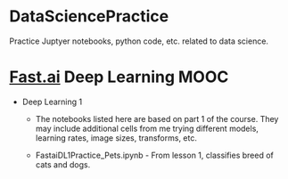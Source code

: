 # DataSciencePractice
Practice Juptyer notebooks, python code, etc. related to data science.

# [Fast.ai](https://www.fast.ai) Deep Learning MOOC

- Deep Learning 1
  - The notebooks listed here are based on part 1 of the course. They may include additional cells from me trying different models, learning rates, image sizes, transforms, etc. 
  
  - FastaiDL1Practice_Pets.ipynb - From lesson 1, classifies breed of cats and dogs.
